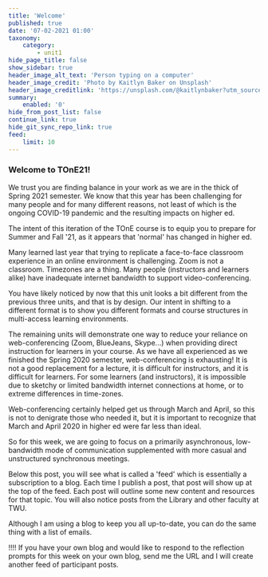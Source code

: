 ```yaml
---
title: 'Welcome'
published: true
date: '07-02-2021 01:00'
taxonomy:
    category:
        - unit1
hide_page_title: false
show_sidebar: true
header_image_alt_text: 'Person typing on a computer'
header_image_credit: 'Photo by Kaitlyn Baker on Unsplash'
header_image_creditlink: 'https://unsplash.com/@kaitlynbaker?utm_source=unsplash&utm_medium=referral&utm_content=creditCopyText'
summary:
    enabled: '0'
hide_from_post_list: false
continue_link: true
hide_git_sync_repo_link: true
feed:
    limit: 10
---
```


### Welcome to TOnE21!

We trust you are finding balance in your work as we are in the thick of Spring 2021 semester. We know that this year has been challenging for many people and for many different reasons, not least of which is the ongoing COVID-19 pandemic and the resulting impacts on higher ed.

The intent of this iteration of the TOnE course is to equip you to prepare for Summer and Fall '21, as it appears that 'normal' has changed in higher ed.

Many learned last year that trying to replicate a face-to-face classroom experience in an online environment is challenging. Zoom is not a classroom. Timezones are a thing. Many people (instructors and learners alike) have inadequate internet bandwidth to support video-conferencing.

You have likely noticed by now that this unit looks a bit different from the previous three units, and that is by design. Our intent in shifting to a different format is to show you different formats and course structures in multi-access learning environments.

The remaining units will demonstrate one way to reduce your reliance on web-conferencing (Zoom, BlueJeans, Skype...) when providing direct instruction for learners in your course. As we have all experienced as we finished the Spring 2020 semester, web-conferencing is exhausting! It is not a good replacement for a lecture, it is difficult for instructors, and it is difficult for learners. For some learners (and instructors), it is impossible due to sketchy or limited bandwidth internet connections at home, or to extreme differences in time-zones.

Web-conferencing certainly helped get us through March and April, so this is not to denigrate those who needed it, but it is important to recognize that March and April 2020 in higher ed were far less than ideal.

So for this week, we are going to focus on a primarily asynchronous, low-bandwidth mode of communication supplemented with more casual and unstructured synchronous meetings.

Below this post, you will see what is called a 'feed' which is essentially a subscription to a blog. Each time I publish a post, that post will show up at the top of the feed. Each post will outline some new content and resources for that topic. You will also notice posts from the Library and other faculty at TWU.

Although I am using a blog to keep you all up-to-date, you can do the same thing with a list of emails.

!!!! If you have your own blog and would like to respond to the reflection prompts for this week on your own blog, send me the URL and I will create another feed of participant posts.
